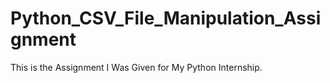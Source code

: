 # Python_CSV_File_Manipulation_Assignment
This is the Assignment I Was Given for My Python Internship.
